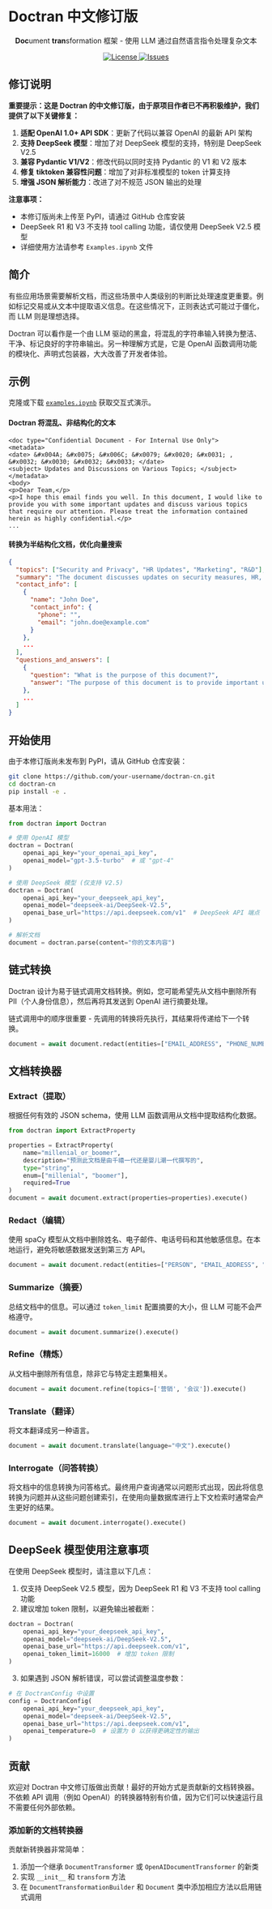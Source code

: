 # Doctran 中文修订版

<p align="center">
  <p align="center"><b>Doc</b>ument <b>tran</b>sformation 框架 - 使用 LLM 通过自然语言指令处理复杂文本</p>
</p>

<p align="center">
<a href="https://github.com/psychic-api/doctran/blob/main/LICENSE" target="_blank">
    <img src="https://img.shields.io/static/v1?label=license&message=MIT&color=blue" alt="License">
</a>
<a href="https://github.com/psychic-api/doctran/issues" target="_blank">
    <img src="https://img.shields.io/github/issues/psychic-api/doctran?color=blue" alt="Issues">
</a>
</p>

## 修订说明

**重要提示：这是 Doctran 的中文修订版，由于原项目作者已不再积极维护，我们提供了以下关键修复：**

1. **适配 OpenAI 1.0+ API SDK**：更新了代码以兼容 OpenAI 的最新 API 架构
2. **支持 DeepSeek 模型**：增加了对 DeepSeek 模型的支持，特别是 DeepSeek V2.5
3. **兼容 Pydantic V1/V2**：修改代码以同时支持 Pydantic 的 V1 和 V2 版本
4. **修复 tiktoken 兼容性问题**：增加了对非标准模型的 token 计算支持
5. **增强 JSON 解析能力**：改进了对不规范 JSON 输出的处理

**注意事项：**
- 本修订版尚未上传至 PyPI，请通过 GitHub 仓库安装
- DeepSeek R1 和 V3 不支持 tool calling 功能，请仅使用 DeepSeek V2.5 模型
- 详细使用方法请参考 `Examples.ipynb` 文件

## 简介

有些应用场景需要解析文档，而这些场景中人类级别的判断比处理速度更重要。例如标记交易或从文本中提取语义信息。在这些情况下，正则表达式可能过于僵化，而 LLM 则是理想选择。

Doctran 可以看作是一个由 LLM 驱动的黑盒，将混乱的字符串输入转换为整洁、干净、标记良好的字符串输出。另一种理解方式是，它是 OpenAI 函数调用功能的模块化、声明式包装器，大大改善了开发者体验。

## 示例

克隆或下载 [`examples.ipynb`](/examples.ipynb) 获取交互式演示。

#### Doctran 将混乱、非结构化的文本

```
<doc type="Confidential Document - For Internal Use Only">
<metadata>
<date> &#x004A; &#x0075; &#x006C; &#x0079; &#x0020; &#x0031; , &#x0032; &#x0030; &#x0032; &#x0033; </date>
<subject> Updates and Discussions on Various Topics; </subject>
</metadata>
<body>
<p>Dear Team,</p>
<p>I hope this email finds you well. In this document, I would like to provide you with some important updates and discuss various topics that require our attention. Please treat the information contained herein as highly confidential.</p>
...
```

#### 转换为半结构化文档，优化向量搜索

```json
{
  "topics": ["Security and Privacy", "HR Updates", "Marketing", "R&D"],
  "summary": "The document discusses updates on security measures, HR, marketing initiatives, and R&D projects. It commends John Doe for enhancing network security, welcomes new team members, and recognizes Jane Smith for her customer service. It also mentions the open enrollment period for employee benefits, thanks Sarah Thompson for her social media efforts, and announces a product launch event on July 15th. David Rodriguez is acknowledged for his contributions to R&D. The document emphasizes the importance of confidentiality.",
  "contact_info": [
    {
      "name": "John Doe",
      "contact_info": {
        "phone": "",
        "email": "john.doe@example.com"
      }
    },
    ...
  ],
  "questions_and_answers": [
    {
      "question": "What is the purpose of this document?",
      "answer": "The purpose of this document is to provide important updates and discuss various topics that require the team's attention."
    },
    ...
  ]
}
```

## 开始使用

由于本修订版尚未发布到 PyPI，请从 GitHub 仓库安装：

```bash
git clone https://github.com/your-username/doctran-cn.git
cd doctran-cn
pip install -e .
```

基本用法：

```python
from doctran import Doctran

# 使用 OpenAI 模型
doctran = Doctran(
    openai_api_key="your_openai_api_key",
    openai_model="gpt-3.5-turbo"  # 或 "gpt-4"
)

# 使用 DeepSeek 模型 (仅支持 V2.5)
doctran = Doctran(
    openai_api_key="your_deepseek_api_key",
    openai_model="deepseek-ai/DeepSeek-V2.5",
    openai_base_url="https://api.deepseek.com/v1"  # DeepSeek API 端点
)

# 解析文档
document = doctran.parse(content="你的文本内容")
```

## 链式转换

Doctran 设计为易于链式调用文档转换。例如，您可能希望先从文档中删除所有 PII（个人身份信息），然后再将其发送到 OpenAI 进行摘要处理。

链式调用中的顺序很重要 - 先调用的转换将先执行，其结果将传递给下一个转换。

```python
document = await document.redact(entities=["EMAIL_ADDRESS", "PHONE_NUMBER"]).extract(properties).summarize().execute()
```

## 文档转换器

### Extract（提取）

根据任何有效的 JSON schema，使用 LLM 函数调用从文档中提取结构化数据。

```python
from doctran import ExtractProperty

properties = ExtractProperty(
    name="millenial_or_boomer", 
    description="预测此文档是由千禧一代还是婴儿潮一代撰写的",
    type="string",
    enum=["millenial", "boomer"],
    required=True
)
document = await document.extract(properties=properties).execute()
```

### Redact（编辑）

使用 spaCy 模型从文档中删除姓名、电子邮件、电话号码和其他敏感信息。在本地运行，避免将敏感数据发送到第三方 API。

```python
document = await document.redact(entities=["PERSON", "EMAIL_ADDRESS", "PHONE_NUMBER", "US_SSN"]).execute()
```

### Summarize（摘要）

总结文档中的信息。可以通过 `token_limit` 配置摘要的大小，但 LLM 可能不会严格遵守。

```python
document = await document.summarize().execute()
```

### Refine（精炼）

从文档中删除所有信息，除非它与特定主题集相关。

```python
document = await document.refine(topics=['营销', '会议']).execute()
```

### Translate（翻译）

将文本翻译成另一种语言。

```python
document = await document.translate(language="中文").execute()
```

### Interrogate（问答转换）

将文档中的信息转换为问答格式。最终用户查询通常以问题形式出现，因此将信息转换为问题并从这些问题创建索引，在使用向量数据库进行上下文检索时通常会产生更好的结果。

```python
document = await document.interrogate().execute()
```

## DeepSeek 模型使用注意事项

在使用 DeepSeek 模型时，请注意以下几点：

1. 仅支持 DeepSeek V2.5 模型，因为 DeepSeek R1 和 V3 不支持 tool calling 功能
2. 建议增加 token 限制，以避免输出被截断：

```python
doctran = Doctran(
    openai_api_key="your_deepseek_api_key",
    openai_model="deepseek-ai/DeepSeek-V2.5",
    openai_base_url="https://api.deepseek.com/v1",
    openai_token_limit=16000  # 增加 token 限制
)
```

3. 如果遇到 JSON 解析错误，可以尝试调整温度参数：

```python
# 在 DoctranConfig 中设置
config = DoctranConfig(
    openai_api_key="your_deepseek_api_key",
    openai_model="deepseek-ai/DeepSeek-V2.5",
    openai_base_url="https://api.deepseek.com/v1",
    openai_temperature=0  # 设置为 0 以获得更确定性的输出
)
```

## 贡献

欢迎对 Doctran 中文修订版做出贡献！最好的开始方式是贡献新的文档转换器。不依赖 API 调用（例如 OpenAI）的转换器特别有价值，因为它们可以快速运行且不需要任何外部依赖。

### 添加新的文档转换器

贡献新转换器非常简单：

1. 添加一个继承 `DocumentTransformer` 或 `OpenAIDocumentTransformer` 的新类
2. 实现 `__init__` 和 `transform` 方法
3. 在 `DocumentTransformationBuilder` 和 `Document` 类中添加相应方法以启用链式调用